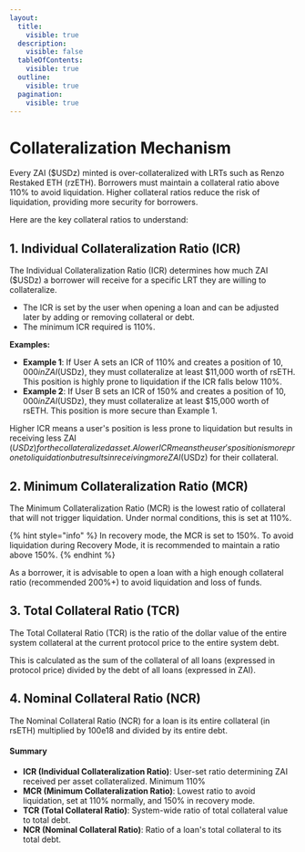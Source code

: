 ```yaml
---
layout:
  title:
    visible: true
  description:
    visible: false
  tableOfContents:
    visible: true
  outline:
    visible: true
  pagination:
    visible: true
---
```


# Collateralization Mechanism

Every ZAI ($USDz) minted is over-collateralized with LRTs such as Renzo Restaked ETH (rzETH). Borrowers must maintain a collateral ratio above 110% to avoid liquidation. Higher collateral ratios reduce the risk of liquidation, providing more security for borrowers.

Here are the key collateral ratios to understand:

## 1. Individual Collateralization Ratio (ICR)

The Individual Collateralization Ratio (ICR) determines how much ZAI ($USDz) a borrower will receive for a specific LRT they are willing to collateralize.

* The ICR is set by the user when opening a loan and can be adjusted later by adding or removing collateral or debt.
* The minimum ICR required is 110%.

**Examples:**

* **Example 1**: If User A sets an ICR of 110% and creates a position of $10,000 in ZAI ($USDz), they must collateralize at least $11,000 worth of rsETH. This position is highly prone to liquidation if the ICR falls below 110%.
* **Example 2**: If User B sets an ICR of 150% and creates a position of $10,000 in ZAI ($USDz), they must collateralize at least $15,000 worth of rsETH. This position is more secure than Example 1.

Higher ICR means a user's position is less prone to liquidation but results in receiving less ZAI ($USDz) for the collateralized asset. A lower ICR means the user's position is more prone to liquidation but results in receiving more ZAI ($USDz) for their collateral.

## 2. Minimum Collateralization Ratio (MCR)

The Minimum Collateralization Ratio (MCR) is the lowest ratio of collateral that will not trigger liquidation. Under normal conditions, this is set at 110%.

{% hint style="info" %}
In recovery mode, the MCR is set to 150%. To avoid liquidation during Recovery Mode, it is recommended to maintain a ratio above 150%.
{% endhint %}

As a borrower, it is advisable to open a loan with a high enough collateral ratio (recommended 200%+) to avoid liquidation and loss of funds.

## 3. Total Collateral Ratio (TCR)

The Total Collateral Ratio (TCR) is the ratio of the dollar value of the entire system collateral at the current protocol price to the entire system debt.

This is calculated as the sum of the collateral of all loans (expressed in protocol price) divided by the debt of all loans (expressed in ZAI).

## 4. Nominal Collateral Ratio (NCR)

The Nominal Collateral Ratio (NCR) for a loan is its entire collateral (in rsETH) multiplied by 100e18 and divided by its entire debt.

#### Summary

* **ICR (Individual Collateralization Ratio)**: User-set ratio determining ZAI received per asset collateralized. Minimum 110%
* **MCR (Minimum Collateralization Ratio)**: Lowest ratio to avoid liquidation, set at 110% normally, and 150% in recovery mode.
* **TCR (Total Collateral Ratio)**: System-wide ratio of total collateral value to total debt.
* **NCR (Nominal Collateral Ratio)**: Ratio of a loan's total collateral to its total debt.
